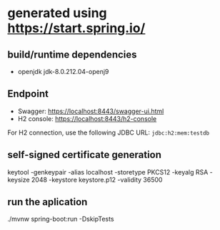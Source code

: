 # generated using <https://start.spring.io/>

## build/runtime dependencies

- openjdk jdk-8.0.212.04-openj9

## Endpoint

- Swagger: <https://localhost:8443/swagger-ui.html>
- H2 console: <https://localhost:8443/h2-console>

For H2 connection, use the following JDBC URL: `jdbc:h2:mem:testdb`

## self-signed certificate generation

keytool -genkeypair -alias localhost -storetype PKCS12 -keyalg RSA -keysize 2048 -keystore keystore.p12 -validity 36500

## run the aplication

./mvnw spring-boot:run -DskipTests
